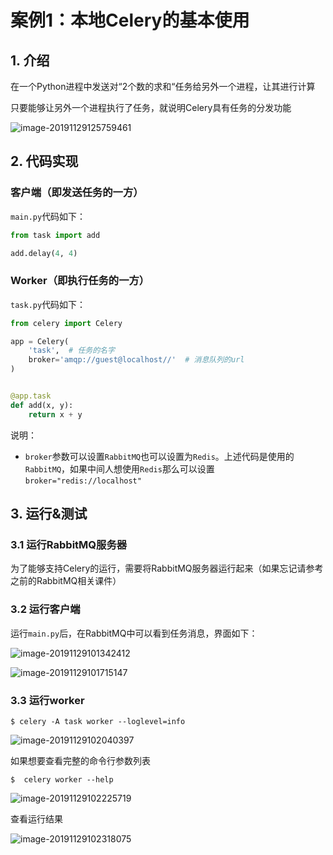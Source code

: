 # 案例1：本地Celery的基本使用

## 1. 介绍

在一个Python进程中发送对“2个数的求和“任务给另外一个进程，让其进行计算

只要能够让另外一个进程执行了任务，就说明Celery具有任务的分发功能

![image-20191129125759461](assets/image-20191129125759461.png)

## 2. 代码实现

### 客户端（即发送任务的一方）

`main.py`代码如下：

```python
from task import add

add.delay(4, 4)
```

### Worker（即执行任务的一方）

`task.py`代码如下：

```python
from celery import Celery

app = Celery(
    'task',  # 任务的名字
    broker='amqp://guest@localhost//'  # 消息队列的url
)


@app.task
def add(x, y):
    return x + y
```

说明：

- `broker`参数可以设置`RabbitMQ`也可以设置为`Redis`。上述代码是使用的`RabbitMQ`，如果中间人想使用`Redis`那么可以设置`broker="redis://localhost"`

## 3. 运行&测试

### 3.1 运行RabbitMQ服务器

为了能够支持Celery的运行，需要将RabbitMQ服务器运行起来（如果忘记请参考之前的RabbitMQ相关课件）

### 3.2 运行客户端

运行`main.py`后，在RabbitMQ中可以看到任务消息，界面如下：

![image-20191129101342412](assets/image-20191129101342412.png)

![image-20191129101715147](assets/image-20191129101715147.png)

### 3.3 运行worker

```shell
$ celery -A task worker --loglevel=info
```

![image-20191129102040397](assets/image-20191129102040397.png)

如果想要查看完整的命令行参数列表

```shell
$  celery worker --help
```

![image-20191129102225719](assets/image-20191129102225719.png)

查看运行结果

![image-20191129102318075](assets/image-20191129102318075.png)